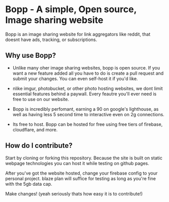 # Bopp - A simple, Open source, Image sharing website

Bopp is an image sharing website for link aggregators like reddit, that doesnt have ads, tracking, or subscriptions.

## Why use Bopp?

* Unlike many oher image sharing websites, bopp is open source. If you want a new feature added all you have to do is create a pull request and submit your changes. You can even self-host it if you'd like.

* nlike imgur, photobucket, or other photo hosting websites, we dont limit essential features behind a paywall. Every feautre you'll ever need is free to use on our website. 

* Bopp is incredibly perfomant, earning a 90 on google's lighthouse, as well as having less 5 second time to interactive even on 2g connections.

* Its free to host. Bopp can be hosted for free using free tiers of firebase, cloudflare, and more.

## How do I contribute?

Start by cloning or forking this repository. Because the site is built on static webpage technologies you can host it while testing on github pages. 

After you've got the website hosted, change your firebase config to your personal project. blaze plan will suffice for testing as long as you're fine with the 5gb data cap.

Make changes! (yeah seriously thats how easy it is to contribute!)

